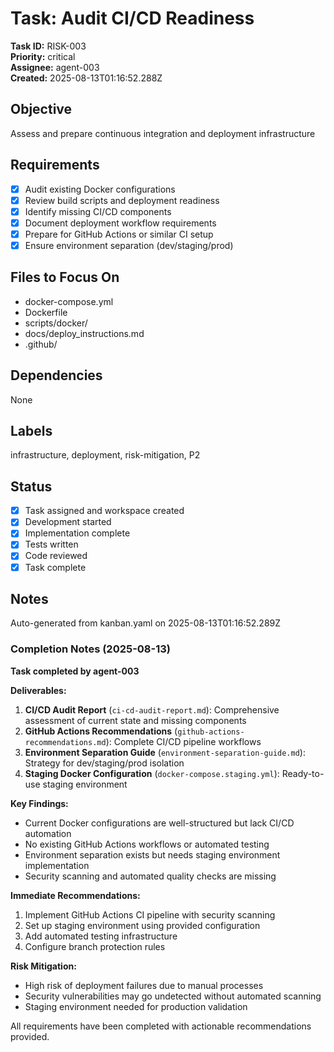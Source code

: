 # Task: Audit CI/CD Readiness
**Task ID:** RISK-003  
**Priority:** critical  
**Assignee:** agent-003  
**Created:** 2025-08-13T01:16:52.288Z

## Objective
Assess and prepare continuous integration and deployment infrastructure

## Requirements
- [x] Audit existing Docker configurations
- [x] Review build scripts and deployment readiness
- [x] Identify missing CI/CD components
- [x] Document deployment workflow requirements
- [x] Prepare for GitHub Actions or similar CI setup
- [x] Ensure environment separation (dev/staging/prod)

## Files to Focus On
- docker-compose.yml
- Dockerfile
- scripts/docker/
- docs/deploy_instructions.md
- .github/

## Dependencies
None

## Labels
infrastructure, deployment, risk-mitigation, P2

## Status
- [x] Task assigned and workspace created
- [x] Development started
- [x] Implementation complete
- [x] Tests written
- [x] Code reviewed
- [x] Task complete

## Notes
Auto-generated from kanban.yaml on 2025-08-13T01:16:52.289Z

### Completion Notes (2025-08-13)
**Task completed by agent-003**

**Deliverables:**
1. **CI/CD Audit Report** (`ci-cd-audit-report.md`): Comprehensive assessment of current state and missing components
2. **GitHub Actions Recommendations** (`github-actions-recommendations.md`): Complete CI/CD pipeline workflows
3. **Environment Separation Guide** (`environment-separation-guide.md`): Strategy for dev/staging/prod isolation
4. **Staging Docker Configuration** (`docker-compose.staging.yml`): Ready-to-use staging environment

**Key Findings:**
- Current Docker configurations are well-structured but lack CI/CD automation
- No existing GitHub Actions workflows or automated testing
- Environment separation exists but needs staging environment implementation
- Security scanning and automated quality checks are missing

**Immediate Recommendations:**
1. Implement GitHub Actions CI pipeline with security scanning
2. Set up staging environment using provided configuration
3. Add automated testing infrastructure
4. Configure branch protection rules

**Risk Mitigation:**
- High risk of deployment failures due to manual processes
- Security vulnerabilities may go undetected without automated scanning
- Staging environment needed for production validation

All requirements have been completed with actionable recommendations provided.
